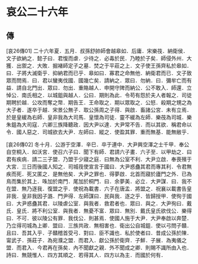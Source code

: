 # 哀公二十六年

## 傳 <a name="12Ai26Zhuan"></a>

<a name="12Ai26Zhuan01">[哀26傳01]</a> 二十六年夏．五月．叔孫舒帥師會越皋如．后庸．宋樂茷．納衛侯．文子欲納之．懿子曰．君愎而虐．少待之．必毒於民．乃睦於子矣．師侵外州．大獲．出禦之．大敗．掘褚師定子之墓．焚之于平莊之上．文子使王孫齊私於皋如．曰．子將大滅衛乎．抑納君而已乎．皋如曰．寡君之命無他．納衛君而已．文子致眾而問焉．曰．君以蠻夷伐國．國幾亡矣．請納之．眾曰．勿納．曰．彌牟亡而有益．請自北門出．眾曰．勿出．重賂越人．申開守陴而納公．公不敢入．師還．立悼公．南氏相之．以城鉏與越人．公曰．期則為此．令苟有怨於夫人者報之．司徒期聘於越．公攻而奪之幣．期告王．王命取之．期以眾取之．公怒．殺期之甥之為大子者．遂卒于越．宋景公無子．取公孫周之子得．與啟．畜諸公宮．未有立焉．於是皇緩為右師．皇非我為大司馬．皇懷為司徒．靈不緩為左師．樂茷為司城．樂朱鉏為大司寇．六卿三族降聽政．因大尹以達．大尹常不告．而以其欲．稱君命以令．國人惡之．司城欲去大尹．左師曰．縱之．使盈其罪．重而無基．能無敝乎．

<a name="12Ai26Zhuan02">[哀26傳02]</a> 冬十月．公游于空澤．辛巳．卒于連中．大尹興空澤之士千甲．奉公自空桐入．如沃宮．使召六子曰．聞下有師．君請六子畫．六子至．以甲劫之．曰君有疾病．請二三子盟．乃盟于少寢之庭．曰無為公室不利．大尹立啟．奉喪殯于大宮．三日而後國人知之．司城茷使宣言于國曰．大尹惑蠱其君而專其利．令君無疾而死．死又匿之．是無他矣．大尹之罪也．得夢啟．北首而寢於廬門之外．已為鳥而集於其上．咮加於南門．尾加於桐門．曰．余夢美．必立．大尹謀．曰．我不在盟．無乃逐我．復盟之乎．使祝為載書．六子在唐孟．將盟之．祝襄以載書告皇非我．皇非我因子潞．門尹得．左師謀曰．民與我．逐之乎．皆歸授甲．使徇于國曰．大尹惑蠱其君．以陵虐公室．與我者．救君者也．眾曰．與之．大尹徇曰．戴氏．皇氏．將不利公室．與我者．無憂不富．眾曰．無別．戴氏皇氏欲伐公．樂得曰．不可．彼以陵公有罪．我伐公．則甚焉．使國人施于大尹．大尹奉啟以奔楚．乃立得司城為上卿．盟曰．三族共政．無相害也．衛出公自城鉏．使以弓問子贛．且曰．吾其入乎．子贛稽首受弓．對曰．臣不識也．私於使者曰．昔成公孫於陳．甯武子．孫莊子．為宛濮之盟．而君入．獻公孫於衛齊．子鮮．子展．為夷儀之盟．而君入．今君再在孫矣．內不聞獻之親．外不聞成之卿．則賜不識所由入也．詩曰．無競惟人．四方其順之．若得其人．四方以為主．而國於何有．

